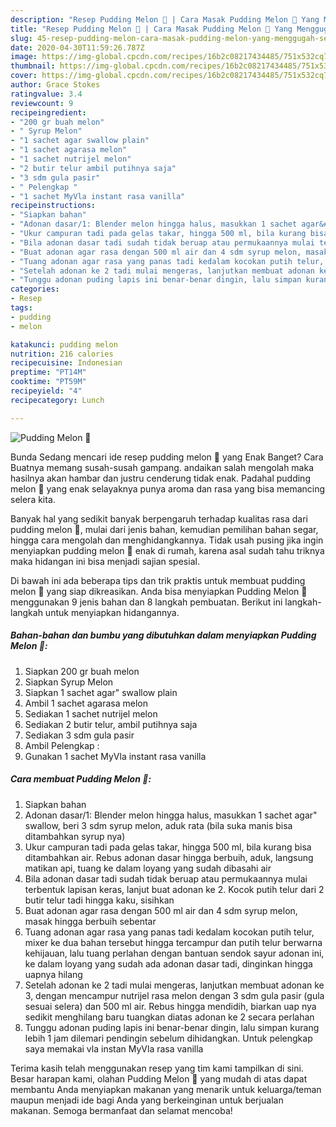 ```yaml
---
description: "Resep Pudding Melon 🍈 | Cara Masak Pudding Melon 🍈 Yang Menggugah Selera"
title: "Resep Pudding Melon 🍈 | Cara Masak Pudding Melon 🍈 Yang Menggugah Selera"
slug: 45-resep-pudding-melon-cara-masak-pudding-melon-yang-menggugah-selera
date: 2020-04-30T11:59:26.787Z
image: https://img-global.cpcdn.com/recipes/16b2c08217434485/751x532cq70/pudding-melon-🍈-foto-resep-utama.jpg
thumbnail: https://img-global.cpcdn.com/recipes/16b2c08217434485/751x532cq70/pudding-melon-🍈-foto-resep-utama.jpg
cover: https://img-global.cpcdn.com/recipes/16b2c08217434485/751x532cq70/pudding-melon-🍈-foto-resep-utama.jpg
author: Grace Stokes
ratingvalue: 3.4
reviewcount: 9
recipeingredient:
- "200 gr buah melon"
- " Syrup Melon"
- "1 sachet agar swallow plain"
- "1 sachet agarasa melon"
- "1 sachet nutrijel melon"
- "2 butir telur ambil putihnya saja"
- "3 sdm gula pasir"
- " Pelengkap "
- "1 sachet MyVla instant rasa vanilla"
recipeinstructions:
- "Siapkan bahan"
- "Adonan dasar/1: Blender melon hingga halus, masukkan 1 sachet agar&#34; swallow, beri 3 sdm syrup melon, aduk rata (bila suka manis bisa ditambahkan syrup nya)"
- "Ukur campuran tadi pada gelas takar, hingga 500 ml, bila kurang bisa ditambahkan air. Rebus adonan dasar hingga berbuih, aduk, langsung matikan api, tuang ke dalam loyang yang sudah dibasahi air"
- "Bila adonan dasar tadi sudah tidak beruap atau permukaannya mulai terbentuk lapisan keras, lanjut buat adonan ke 2. Kocok putih telur dari 2 butir telur tadi hingga kaku, sisihkan"
- "Buat adonan agar rasa dengan 500 ml air dan 4 sdm syrup melon, masak hingga berbuih sebentar"
- "Tuang adonan agar rasa yang panas tadi kedalam kocokan putih telur, mixer ke dua bahan tersebut hingga tercampur dan putih telur berwarna kehijauan, lalu tuang perlahan dengan bantuan sendok sayur adonan ini, ke dalam loyang yang sudah ada adonan dasar tadi, dinginkan hingga uapnya hilang"
- "Setelah adonan ke 2 tadi mulai mengeras, lanjutkan membuat adonan ke 3, dengan mencampur nutrijel rasa melon dengan 3 sdm gula pasir (gula sesuai selera) dan 500 ml air. Rebus hingga mendidih, biarkan uap nya sedikit menghilang baru tuangkan diatas adonan ke 2 secara perlahan"
- "Tunggu adonan puding lapis ini benar-benar dingin, lalu simpan kurang lebih 1 jam dilemari pendingin sebelum dihidangkan. Untuk pelengkap saya memakai vla instan MyVla rasa vanilla"
categories:
- Resep
tags:
- pudding
- melon

katakunci: pudding melon 
nutrition: 216 calories
recipecuisine: Indonesian
preptime: "PT14M"
cooktime: "PT59M"
recipeyield: "4"
recipecategory: Lunch

---
```



![Pudding Melon 🍈](https://img-global.cpcdn.com/recipes/16b2c08217434485/751x532cq70/pudding-melon-🍈-foto-resep-utama.jpg)

Bunda Sedang mencari ide resep pudding melon 🍈 yang Enak Banget? Cara Buatnya memang susah-susah gampang. andaikan salah mengolah maka hasilnya akan hambar dan justru cenderung tidak enak. Padahal pudding melon 🍈 yang enak selayaknya punya aroma dan rasa yang bisa memancing selera kita.

Banyak hal yang sedikit banyak berpengaruh terhadap kualitas rasa dari pudding melon 🍈, mulai dari jenis bahan, kemudian pemilihan bahan segar, hingga cara mengolah dan menghidangkannya. Tidak usah pusing jika ingin menyiapkan pudding melon 🍈 enak di rumah, karena asal sudah tahu triknya maka hidangan ini bisa menjadi sajian spesial.




Di bawah ini ada beberapa tips dan trik praktis untuk membuat pudding melon 🍈 yang siap dikreasikan. Anda bisa menyiapkan Pudding Melon 🍈 menggunakan 9 jenis bahan dan 8 langkah pembuatan. Berikut ini langkah-langkah untuk menyiapkan hidangannya.

<!--inarticleads1-->

##### Bahan-bahan dan bumbu yang dibutuhkan dalam menyiapkan Pudding Melon 🍈:

1. Siapkan 200 gr buah melon
1. Siapkan  Syrup Melon
1. Siapkan 1 sachet agar&#34; swallow plain
1. Ambil 1 sachet agarasa melon
1. Sediakan 1 sachet nutrijel melon
1. Sediakan 2 butir telur, ambil putihnya saja
1. Sediakan 3 sdm gula pasir
1. Ambil  Pelengkap :
1. Gunakan 1 sachet MyVla instant rasa vanilla




<!--inarticleads2-->

##### Cara membuat Pudding Melon 🍈:

1. Siapkan bahan
1. Adonan dasar/1: Blender melon hingga halus, masukkan 1 sachet agar&#34; swallow, beri 3 sdm syrup melon, aduk rata (bila suka manis bisa ditambahkan syrup nya)
1. Ukur campuran tadi pada gelas takar, hingga 500 ml, bila kurang bisa ditambahkan air. Rebus adonan dasar hingga berbuih, aduk, langsung matikan api, tuang ke dalam loyang yang sudah dibasahi air
1. Bila adonan dasar tadi sudah tidak beruap atau permukaannya mulai terbentuk lapisan keras, lanjut buat adonan ke 2. Kocok putih telur dari 2 butir telur tadi hingga kaku, sisihkan
1. Buat adonan agar rasa dengan 500 ml air dan 4 sdm syrup melon, masak hingga berbuih sebentar
1. Tuang adonan agar rasa yang panas tadi kedalam kocokan putih telur, mixer ke dua bahan tersebut hingga tercampur dan putih telur berwarna kehijauan, lalu tuang perlahan dengan bantuan sendok sayur adonan ini, ke dalam loyang yang sudah ada adonan dasar tadi, dinginkan hingga uapnya hilang
1. Setelah adonan ke 2 tadi mulai mengeras, lanjutkan membuat adonan ke 3, dengan mencampur nutrijel rasa melon dengan 3 sdm gula pasir (gula sesuai selera) dan 500 ml air. Rebus hingga mendidih, biarkan uap nya sedikit menghilang baru tuangkan diatas adonan ke 2 secara perlahan
1. Tunggu adonan puding lapis ini benar-benar dingin, lalu simpan kurang lebih 1 jam dilemari pendingin sebelum dihidangkan. Untuk pelengkap saya memakai vla instan MyVla rasa vanilla




Terima kasih telah menggunakan resep yang tim kami tampilkan di sini. Besar harapan kami, olahan Pudding Melon 🍈 yang mudah di atas dapat membantu Anda menyiapkan makanan yang menarik untuk keluarga/teman maupun menjadi ide bagi Anda yang berkeinginan untuk berjualan makanan. Semoga bermanfaat dan selamat mencoba!
